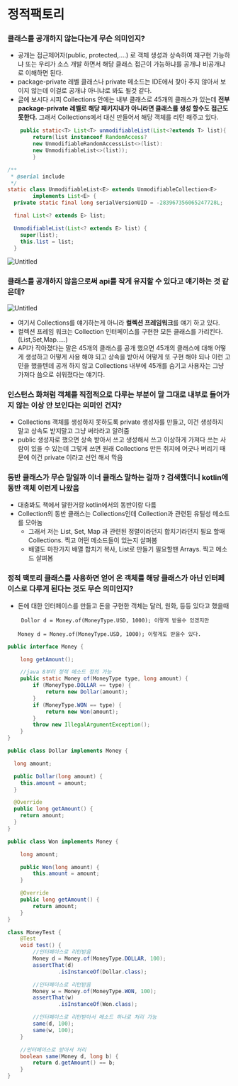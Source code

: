 # 정적팩토리

### 클래스를 공개하지 않는다는게 무슨 의미인지?

- 공개는 접근제어자(public, protected,....) 로 객체 생성과 상속하여 재구현 가능하냐 또는 우리가 소스 개발 하면서 해당 클래스 접근이 가능하냐를 공개냐 비공개냐로 이해하면 된다.
- package-private 레벨 클래스나 private 메소드는 IDE에서 찿아 주지 않아서 보이지 않는데 이걸로 공개냐 아니냐로 봐도 될것 같다.
- 글에 보시다 시피 Collections 안에는 내부 클래스로 45개의 클래스가 있는데 **전부 package-private 레벨로 해당 패키지내가 아니라면 클래스를 생성 할수도 접근도 못한다.** 그래서
  Collections에서 대신 만들어서 해당 객체를 리턴 해주고 있다.

```java
    public static<T> List<T> unmodifiableList(List<?extends T> list){
        return(list instanceof RandomAccess?
        new UnmodifiableRandomAccessList<>(list):
        new UnmodifiableList<>(list));
        }

/**
 * @serial include
 */
static class UnmodifiableList<E> extends UnmodifiableCollection<E>
        implements List<E> {
  private static final long serialVersionUID = -283967356065247728L;

  final List<? extends E> list;

  UnmodifiableList(List<? extends E> list) {
    super(list);
    this.list = list;
  }
```

![Untitled](https://s3.us-west-2.amazonaws.com/secure.notion-static.com/2ea844d3-9438-4ac4-9855-dd6a0840a0c3/Untitled.png?X-Amz-Algorithm=AWS4-HMAC-SHA256&X-Amz-Content-Sha256=UNSIGNED-PAYLOAD&X-Amz-Credential=AKIAT73L2G45EIPT3X45%2F20220325%2Fus-west-2%2Fs3%2Faws4_request&X-Amz-Date=20220325T085707Z&X-Amz-Expires=86400&X-Amz-Signature=b05be200a11be8ea41c20b1f32eedf002220c7a7933ff9940ebffc2055667453&X-Amz-SignedHeaders=host&response-content-disposition=filename%20%3D%22Untitled.png%22&x-id=GetObject)

### 클래스를 공개하지 않음으로써 api를 작게 유지할 수 있다고 얘기하는 것 같은데?

![Untitled](https://s3.us-west-2.amazonaws.com/secure.notion-static.com/60a576d2-3445-411d-9ac6-b0c0fcb24e41/Untitled.png?X-Amz-Algorithm=AWS4-HMAC-SHA256&X-Amz-Content-Sha256=UNSIGNED-PAYLOAD&X-Amz-Credential=AKIAT73L2G45EIPT3X45%2F20220325%2Fus-west-2%2Fs3%2Faws4_request&X-Amz-Date=20220325T085727Z&X-Amz-Expires=86400&X-Amz-Signature=0b317f26c84e425e6a4ef244a8c77ea2d5b080e54f6063659d2ec2955320cca6&X-Amz-SignedHeaders=host&response-content-disposition=filename%20%3D%22Untitled.png%22&x-id=GetObject)

- 여기서 Collections를 얘기하는게 아니라 **컬렉션 프레임워크**를 얘기 하고 있다.
- 컬렉션 프레임 워크는 Collection 인터페이스를 구현한 모든 클래스를 가리킨다. (List,Set,Map.....)
- API가 작아졌다는 말은 45개의 클래스를 공개 했으면 45개의 클래스에 대해 어떻게 생성하고 어떻게 사용 해야 되고 상속을 받아서 어떻게 또 구현 해야 되나 이런 고민을 했을텐데 공개 하지 않고
  Collections 내부에 45개를 숨기고 사용자는 그냥 가져다 씀으로 쉬워졌다는 얘기다.

### 인스턴스 화처럼 객체를 직접적으로 다루는 부분이 말 그대로 내부로 들어가지 않는 이상 안 보인다는 의미인 건지?

- Collections 객체를 생성하지 못하도록 private 생성자를 만들고, 이건 생성하지 말고 상속도 받지말고 그냥 써라라고 알려줌
- public 생성자로 했으면 상속 받아서 쓰고 생성해서 쓰고 이상하게 가져다 쓰는 사람이 있을 수 있는데 그렇게 쓰면 원래 Collections 만든 취지에 어긋나 버리기 때문에 이건 private 이라고 선언
  해서 막음

### 동반 클래스가 무슨 말일까 이너 클래스 말하는 걸까 ? 검색했더니 kotlin에 동반 객체 이런게 나왔음

- 대충봐도 책에서 말한거랑 kotlin에서의 동반이랑 다름
- Collection의 동반 클래스는 Collections인데 Collection과 관련된 유틸성 메소드를 모아놈
    - 그래서 저는 List, Set, Map 과 관련된 정렬이라던지 합치기라던지 필요 할때 Collections. 찍고 어떤 메소드들이 있는지 살펴봄
    - 배열도 마찬가지 배열 합치기 복사, List로 만들기 필요할땐 Arrays. 찍고 메소드 살펴봄

### 정적 팩토리 클래스를 사용하면 얻어 온 객체를 해당 클래스가 아닌 인터페이스로 다루게 된다는 것도 무슨 의미인지?

- 돈에 대한 인터페이스를 만들고 돈을 구현한 객체는 달러, 원화, 등등 있다고 했을때

       Dollor d = Money.of(MoneyType.USD, 1000); 이렇게 받을수 있겠지만

      Money d = Money.of(MoneyType.USD, 1000); 이렇게도 받을수 있다.

```java
public interface Money {

    long getAmount();

    //java 8부터 정적 메소드 정의 가능
    public static Money of(MoneyType type, long amount) {
        if (MoneyType.DOLLAR == type) {
            return new Dollar(amount);
        }
        if (MoneyType.WON == type) {
            return new Won(amount);
        }
        throw new IllegalArgumentException();
    }
}

```

```java
public class Dollar implements Money {

  long amount;

  public Dollar(long amount) {
    this.amount = amount;
  }

  @Override
  public long getAmount() {
    return amount;
  }
}
```

```java
public class Won implements Money {

    long amount;

    public Won(long amount) {
        this.amount = amount;
    }

    @Override
    public long getAmount() {
        return amount;
    }
}
```

```java
class MoneyTest {
    @Test
    void test() {
        //인터페이스로 리턴받음
        Money d = Money.of(MoneyType.DOLLAR, 100);
        assertThat(d)
                .isInstanceOf(Dollar.class);

        //인터페이스로 리턴받음
        Money w = Money.of(MoneyType.WON, 100);
        assertThat(w)
                .isInstanceOf(Won.class);

        //인터페이스로 리턴받아서 메소드 하나로 처리 가능
        same(d, 100);
        same(w, 100);
    }

    //인터페이스로 받아서 처리
    boolean same(Money d, long b) {
        return d.getAmount() == b;
    }
}
```